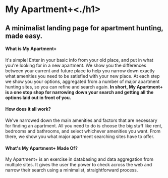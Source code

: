 
<h1>My Apartment+<./h1>

<h2>A minimalist landing page for apartment hunting, made easy.</h2>

<h4>What is My Apartment+</h4>

<p>It's simple! Enter in your basic info from your old place, and put in what you're looking for in a new apartment. We show you the differences between your current and future place to help you narrow down exactly what amenities you need to be satisfied with your new place. At each step we show you your  options, aggregated from a number of major apartment hunting sites, so you can refine and search again. <strong>In short, My Apartment+ is a one stop shop for narrowing down your search and getting all the options laid out in front of you.</strong></p>

<h4>How does it all work?</h4>

<p>We've narrowed down the main amenities and factors that are necessary for finding an apartment. All you need to do is choose the big stuff like rent, bedrooms and bathrooms, and select whichever amenities you want. From there, we show you what major apartment searching sites have to offer.</p>


<h4>What's My Apartment+ Made Of?</h4>

<p>My Apartment+ is an exercise in databasing and data aggregation from multiple sites. It gives the user the power to check across the web and narrow their search using a minimalist, straightforward process.</p>
